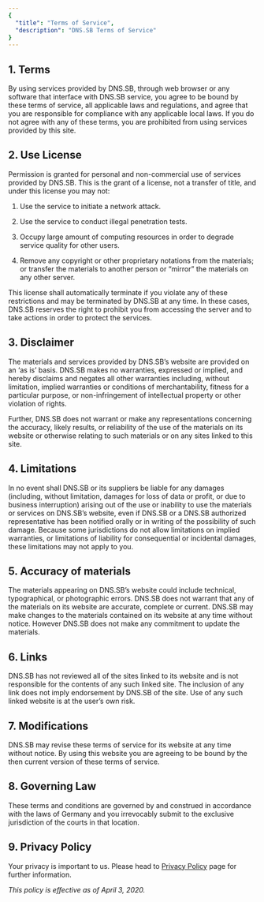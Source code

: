 ```yaml
---
{
  "title": "Terms of Service",
  "description": "DNS.SB Terms of Service"
}
---
```


## 1. Terms

By using services provided by DNS.SB, through web browser or any software that interface with DNS.SB service, you agree to be bound by these terms of service, all applicable laws and regulations, and agree that you are responsible for compliance with any applicable local laws. If you do not agree with any of these terms, you are prohibited from using services provided by this site.

## 2. Use License

Permission is granted for personal and non-commercial use of services provided by DNS.SB. This is the grant of a license, not a transfer of title, and under this license you may not:

1. Use the service to initiate a network attack.

2. Use the service to conduct illegal penetration tests.

3. Occupy large amount of computing resources in order to degrade service quality for other users.

4. Remove any copyright or other proprietary notations from the materials; or transfer the materials to another person or “mirror” the materials on any other server.

This license shall automatically terminate if you violate any of these restrictions and may be terminated by DNS.SB at any time. In these cases, DNS.SB reserves the right to prohibit you from accessing the server and to take actions in order to protect the services.

## 3. Disclaimer

The materials and services provided by DNS.SB’s website are provided on an ‘as is’ basis. DNS.SB makes no warranties, expressed or implied, and hereby disclaims and negates all other warranties including, without limitation, implied warranties or conditions of merchantability, fitness for a particular purpose, or non-infringement of intellectual property or other violation of rights.

Further, DNS.SB does not warrant or make any representations concerning the accuracy, likely results, or reliability of the use of the materials on its website or otherwise relating to such materials or on any sites linked to this site.

## 4. Limitations

In no event shall DNS.SB or its suppliers be liable for any damages (including, without limitation, damages for loss of data or profit, or due to business interruption) arising out of the use or inability to use the materials or services on DNS.SB’s website, even if DNS.SB or a DNS.SB authorized representative has been notified orally or in writing of the possibility of such damage. Because some jurisdictions do not allow limitations on implied warranties, or limitations of liability for consequential or incidental damages, these limitations may not apply to you.

## 5. Accuracy of materials

The materials appearing on DNS.SB’s website could include technical, typographical, or photographic errors. DNS.SB does not warrant that any of the materials on its website are accurate, complete or current. DNS.SB may make changes to the materials contained on its website at any time without notice. However DNS.SB does not make any commitment to update the materials.

## 6. Links

DNS.SB has not reviewed all of the sites linked to its website and is not responsible for the contents of any such linked site. The inclusion of any link does not imply endorsement by DNS.SB of the site. Use of any such linked website is at the user’s own risk.

## 7. Modifications

DNS.SB may revise these terms of service for its website at any time without notice. By using this website you are agreeing to be bound by the then current version of these terms of service.

## 8. Governing Law

These terms and conditions are governed by and construed in accordance with the laws of Germany and you irrevocably submit to the exclusive jurisdiction of the courts in that location.

## 9. Privacy Policy

Your privacy is important to us. Please head to [Privacy Policy](/privacy/) page for further information.

*This policy is effective as of April 3, 2020.*